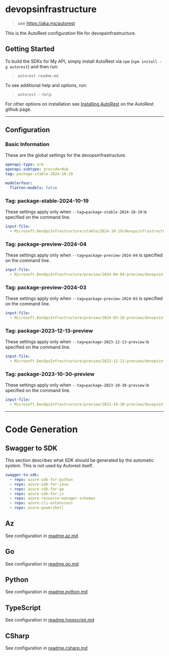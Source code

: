 # devopsinfrastructure

> see https://aka.ms/autorest

This is the AutoRest configuration file for devopsinfrastructure.

## Getting Started

To build the SDKs for My API, simply install AutoRest via `npm` (`npm install -g autorest`) and then run:

> `autorest readme.md`

To see additional help and options, run:

> `autorest --help`

For other options on installation see [Installing AutoRest](https://aka.ms/autorest/install) on the AutoRest github page.

---

## Configuration

### Basic Information

These are the global settings for the devopsinfrastructure.

``` yaml
openapi-type: arm
openapi-subtype: providerHub
tag: package-stable-2024-10-19
```

``` yaml
modelerfour:
  flatten-models: false
```

### Tag: package-stable-2024-10-19

These settings apply only when `--tag=package-stable-2024-10-19` is specified on the command line.

```yaml $(tag) == 'package-stable-2024-10-19'
input-file:
  - Microsoft.DevOpsInfrastructure/stable/2024-10-19/devopsinfrastructure.json
```

### Tag: package-preview-2024-04

These settings apply only when `--tag=package-preview-2024-04` is specified on the command line.

```yaml $(tag) == 'package-preview-2024-04'
input-file:
  - Microsoft.DevOpsInfrastructure/preview/2024-04-04-preview/devopsinfrastructure.json
```

### Tag: package-preview-2024-03

These settings apply only when `--tag=package-preview-2024-03` is specified on the command line.

``` yaml $(tag) == 'package-preview-2024-03'
input-file:
  - Microsoft.DevOpsInfrastructure/preview/2024-03-26-preview/devopsinfrastructure.json
```

### Tag: package-2023-12-13-preview

These settings apply only when `--tag=package-2023-12-13-preview` is specified on the command line.

``` yaml $(tag) == 'package-2023-12-13-preview'
input-file:
  - Microsoft.DevOpsInfrastructure/preview/2023-12-13-preview/devopsinfrastructure.json
```

### Tag: package-2023-10-30-preview

These settings apply only when `--tag=package-2023-10-30-preview` is specified on the command line.

``` yaml $(tag) == 'package-2023-10-30-preview'
input-file:
  - Microsoft.DevOpsInfrastructure/preview/2023-10-30-preview/devopsinfrastructure.json
```

---

# Code Generation

## Swagger to SDK

This section describes what SDK should be generated by the automatic system.
This is not used by Autorest itself.

``` yaml $(swagger-to-sdk)
swagger-to-sdk:
  - repo: azure-sdk-for-python
  - repo: azure-sdk-for-java
  - repo: azure-sdk-for-go
  - repo: azure-sdk-for-js
  - repo: azure-resource-manager-schemas
  - repo: azure-cli-extensions
  - repo: azure-powershell
```

## Az

See configuration in [readme.az.md](./readme.az.md)

## Go

See configuration in [readme.go.md](./readme.go.md)

## Python

See configuration in [readme.python.md](./readme.python.md)

## TypeScript

See configuration in [readme.typescript.md](./readme.typescript.md)

## CSharp

See configuration in [readme.csharp.md](./readme.csharp.md)
